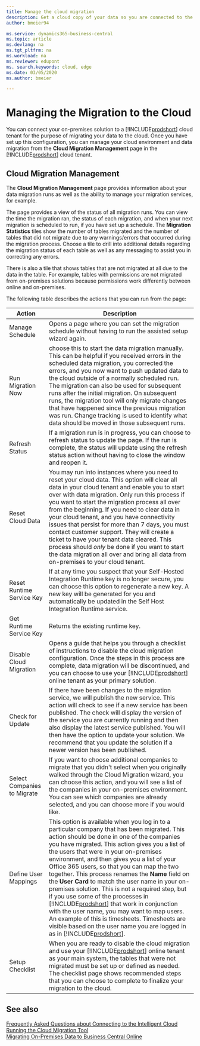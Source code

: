 ```yaml
---
title: Manage the cloud migration
description: Get a cloud copy of your data so you are connected to the intelligent cloud also when you have an on-premises solution based on Business Central, Dynamics GP, Dynamics SL, or Dynamics NAV.
author: bmeier94

ms.service: dynamics365-business-central
ms.topic: article
ms.devlang: na
ms.tgt_pltfrm: na
ms.workload: na
ms.reviewer: edupont
ms. search.keywords: cloud, edge
ms.date: 03/05/2020
ms.author: bmeier

---
```


# Managing the Migration to the Cloud

You can connect your on-premises solution to a [!INCLUDE[prodshort](../developer/includes/prodshort.md)] cloud tenant for the purpose of migrating your data to the cloud. Once you have set up this configuration, you can manage your cloud environment and data migration from the **Cloud Migration Management** page in the [!INCLUDE[prodshort](../developer/includes/prodshort.md)] cloud tenant.  

## Cloud Migration Management

The **Cloud Migration Management** page provides information about your data migration runs as well as the ability to manage your migration services, for example.  

The page provides a view of the status of all migration runs. You can view the time the migration ran, the status of each migration, and when your next migration is scheduled to run, if you have set up a schedule. The **Migration Statistics** tiles show the number of tables migrated and the number of tables that did not migrate due to any warnings/errors that occurred during the migration process. Choose a tile to drill into additional details regarding the migration status of each table as well as any messaging to assist you in correcting any errors.  

There is also a tile that shows tables that are not migrated at all due to the data in the table. For example, tables with permissions are not migrated from on-premises solutions because permissions work differently between online and on-premises.


The following table describes the actions that you can run from the page:  

|Action   |Description|
|---------|---------|
|Manage Schedule     |Opens a page where you can set the migration schedule without having to run the assisted setup wizard again.|
|Run Migration Now    |choose this to start the data migration manually. This can be helpful if you received errors in the scheduled data migration, you corrected the errors, and you now want to push updated data to the cloud outside of a normally scheduled run. The migration can also be used for subsequent runs after the initial migration. On subsequent runs, the migration tool will only migrate changes that have happened since the previous migration was run. Change tracking is used to identify what data should be moved in those subsequent runs.|
|Refresh Status      |If a migration run is in progress, you can choose to refresh status to update the page. If the run is complete, the status will update using the refresh status action without having to close the window and reopen it.|
|Reset Cloud Data   |You may run into instances where you need to reset your cloud data. This option will clear all data in your cloud tenant and enable you to start over with data migration. Only run this process if you want to start the migration process all over from the beginning. If you need to clear data in your cloud tenant, and you have connectivity issues that persist for more than 7 days, you must contact customer support. They will create a ticket to have your tenant data cleared. This process should *only* be done if you want to start the data migration all over and bring all data from on-premises to your cloud tenant.|
|Reset Runtime Service Key    |If at any time you suspect that your Self-Hosted Integration Runtime key is no longer secure, you can choose this option to regenerate a new key. A new key will be generated for you and automatically be updated in the Self Host Integration Runtime service.|
|Get Runtime Service Key    |Returns the existing runtime key.|
|Disable Cloud Migration    |Opens a guide that helps you through a checklist of instructions to disable the cloud migration configuration. Once the steps in this process are complete, data migration will be discontinued, and you can choose to use your [!INCLUDE[prodshort](../developer/includes/prodshort.md)] online tenant as your primary solution.|
|Check for Update           |If there have been changes to the migration service, we will publish the new service. This action will check to see if a new service has been published. The check will display the version of the service you are currently running and then also display the latest service published. You will then have the option to update your solution. We recommend that you update the solution if a newer version has been published.|
|Select Companies to Migrate  |If you want to choose additional companies to migrate that you didn't select when you originally walked through the Cloud Migration wizard, you can choose this action, and you will see a list of the companies in your on-premises environment. You can see which companies are already selected, and you can choose more if you would like.|
|Define User Mappings       |This option is available when you log in to a particular company that has been migrated. This action  should be done in one of the companies you have migrated. This action gives you a list of the users that were in your on-premises environment, and then gives you a list of your Office 365 users, so that you can map the two together. This process renames the **Name** field on the **User Card** to match the user name in your on-premises solution. This is not a required step, but if you use some of the processes in [!INCLUDE[prodshort](../developer/includes/prodshort.md)] that work in conjunction with the user name, you may want to map users. An example of this is timesheets. Timesheets are visible based on the user name you are logged in as in [!INCLUDE[prodshort](../developer/includes/prodshort.md)].|
|Setup Checklist      |When you are ready to disable the cloud migration and use your [!INCLUDE[prodshort](../developer/includes/prodshort.md)] online tenant as your main system, the tables that were not migrated must be set up or defined as needed. The checklist page shows recommended steps that you can choose to complete to finalize your migration to the cloud.| 

## See also

[Frequently Asked Questions about Connecting to the Intelligent Cloud](faq-intelligent-cloud.md)  
[Running the Cloud Migration Tool](migration-tool.md)  
[Migrating On-Premises Data to Business Central Online](migrate-data.md)  
